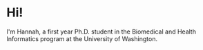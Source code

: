 # Hi!
I'm Hannah, a first year Ph.D. student in the Biomedical and Health Informatics program at the University of Washington.

